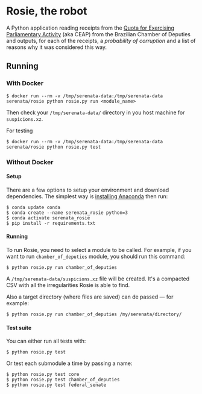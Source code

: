 # Rosie, the robot

A Python application reading receipts from the [Quota for Exercising Parliamentary Activity](https://github.com/okfn-brasil/serenata-de-amor/blob/master/CONTRIBUTING.md#more-about-the-quota-for-exercising-parliamentary-activity-ceap) (aka CEAP) from the Brazilian Chamber of Deputies and outputs, for each of the receipts, a _probability of corruption_ and a list of reasons why it was considered this way.

## Running

### With Docker

```console
$ docker run --rm -v /tmp/serenata-data:/tmp/serenata-data serenata/rosie python rosie.py run <module_name>
```

Then check your `/tmp/serenata-data/` directory in you host machine for `suspicions.xz`.

For testing

```console
$ docker run --rm -v /tmp/serenata-data:/tmp/serenata-data serenata/rosie python rosie.py test
```

### Without Docker

#### Setup

There are a few options to setup your environment and download dependencies. The simplest way is [installing Anaconda](https://docs.anaconda.com/anaconda/install/) then run:

```console
$ conda update conda
$ conda create --name serenata_rosie python=3
$ conda activate serenata_rosie
$ pip install -r requirements.txt
```

#### Running

To run Rosie, you need to select a module to be called.
For example, if you want to run `chamber_of_deputies` module, you should run this command:

```console
$ python rosie.py run chamber_of_deputies
```

A `/tmp/serenata-data/suspicions.xz` file will be created. It's a compacted CSV with all the irregularities Rosie is able to find.

Also a target directory (where files are saved) can de passed — for example:

```console
$ python rosie.py run chamber_of_deputies /my/serenata/directory/
```

#### Test suite

You can either run all tests with:
```console
$ python rosie.py test
```

Or test each submodule a time by passing a name:
```console
$ python rosie.py test core
$ python rosie.py test chamber_of_deputies
$ python rosie.py test federal_senate
```
